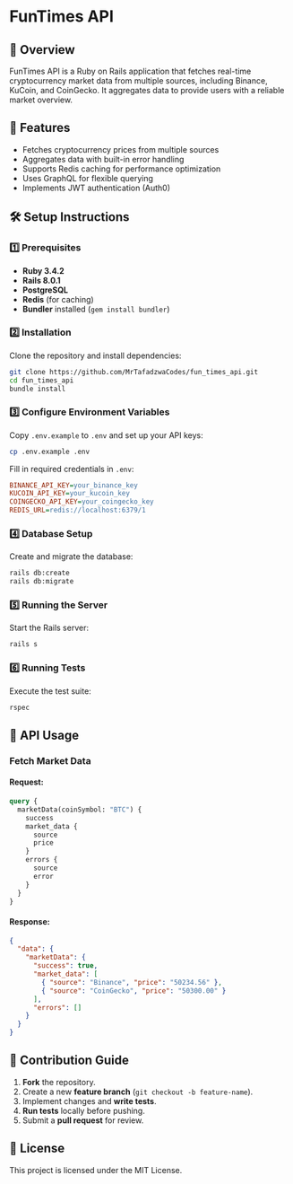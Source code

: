 # FunTimes API

## 📌 Overview

FunTimes API is a Ruby on Rails application that fetches real-time cryptocurrency market data from multiple sources, including Binance, KuCoin, and CoinGecko. It aggregates data to provide users with a reliable market overview.

## 🚀 Features

- Fetches cryptocurrency prices from multiple sources
- Aggregates data with built-in error handling
- Supports Redis caching for performance optimization
- Uses GraphQL for flexible querying
- Implements JWT authentication (Auth0)

## 🛠️ Setup Instructions

### 1️⃣ Prerequisites

- **Ruby 3.4.2**
- **Rails 8.0.1**
- **PostgreSQL**
- **Redis** (for caching)
- **Bundler** installed (`gem install bundler`)

### 2️⃣ Installation

Clone the repository and install dependencies:

```bash
git clone https://github.com/MrTafadzwaCodes/fun_times_api.git
cd fun_times_api
bundle install
```

### 3️⃣ Configure Environment Variables

Copy `.env.example` to `.env` and set up your API keys:

```bash
cp .env.example .env
```

Fill in required credentials in `.env`:

```ini
BINANCE_API_KEY=your_binance_key
KUCOIN_API_KEY=your_kucoin_key
COINGECKO_API_KEY=your_coingecko_key
REDIS_URL=redis://localhost:6379/1
```

### 4️⃣ Database Setup

Create and migrate the database:

```bash
rails db:create
rails db:migrate
```

### 5️⃣ Running the Server

Start the Rails server:

```bash
rails s
```

### 6️⃣ Running Tests

Execute the test suite:

```bash
rspec
```

## 🔗 API Usage

### Fetch Market Data

#### Request:

```graphql
query {
  marketData(coinSymbol: "BTC") {
    success
    market_data {
      source
      price
    }
    errors {
      source
      error
    }
  }
}
```

#### Response:

```json
{
  "data": {
    "marketData": {
      "success": true,
      "market_data": [
        { "source": "Binance", "price": "50234.56" },
        { "source": "CoinGecko", "price": "50300.00" }
      ],
      "errors": []
    }
  }
}
```

## 🚀 Contribution Guide

1. **Fork** the repository.
2. Create a new **feature branch** (`git checkout -b feature-name`).
3. Implement changes and **write tests**.
4. **Run tests** locally before pushing.
5. Submit a **pull request** for review.

## 📜 License

This project is licensed under the MIT License.
